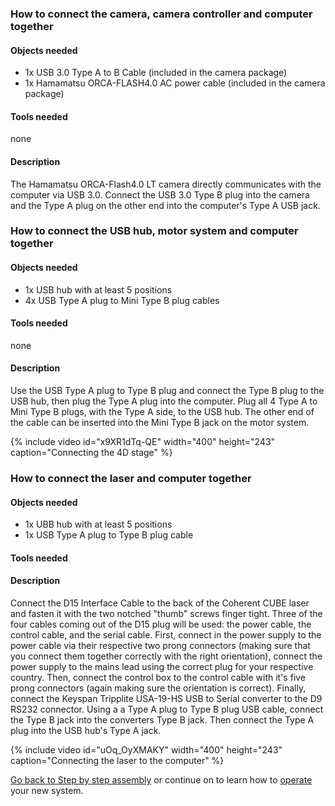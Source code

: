 ---
---
### How to connect the camera, camera controller and computer together

#### Objects needed

  - 1x USB 3.0 Type A to B Cable (included in the camera package)
  - 1x Hamamatsu ORCA-FLASH4.0 AC power cable (included in the camera package)

#### Tools needed

none

#### Description

The Hamamatsu ORCA-Flash4.0 LT camera directly communicates with the computer via USB 3.0. Connect the USB 3.0 Type B plug into the camera and the Type A plug on the other end into the computer's Type A USB jack.

### How to connect the USB hub, motor system and computer together

#### Objects needed

  - 1x USB hub with at least 5 positions
  - 4x USB Type A plug to Mini Type B plug cables

#### Tools needed

none

#### Description

Use the USB Type A plug to Type B plug and connect the Type B plug to the USB hub, then plug the Type A plug into the computer. Plug all 4 Type A to Mini Type B plugs, with the Type A side, to the USB hub. The other end of the cable can be inserted into the Mini Type B jack on the motor system.

{% include video id="x9XR1dTq-QE" width="400" height="243" caption="Connecting the 4D stage" %}

### How to connect the laser and computer together

#### Objects needed

  - 1x UBB hub with at least 5 positions
  - 1x USB Type A plug to Type B plug cable

#### Tools needed

#### Description

Connect the D15 Interface Cable to the back of the Coherent CUBE laser and fasten it with the two notched "thumb" screws finger tight. Three of the four cables coming out of the D15 plug will be used: the power cable, the control cable, and the serial cable. First, connect in the power supply to the power cable via their respective two prong connectors (making sure that you connect them together correctly with the right orientation), connect the power supply to the mains lead using the correct plug for your respective country. Then, connect the control box to the control cable with it's five prong connectors (again making sure the orientation is correct). Finally, connect the Keyspan Tripplite USA-19-HS USB to Serial converter to the D9 RS232 connector. Using a a Type A plug to Type B plug USB cable, connect the Type B jack into the converters Type B jack. Then connect the Type A plug into the USB hub's Type A jack.

{% include video id="uOq_OyXMAKY" width="400" height="243" caption="Connecting the laser to the computer" %}

[Go back to Step by step assembly](Step_by_step_assembly) or continue on to learn how to [operate](Operation) your new system.
